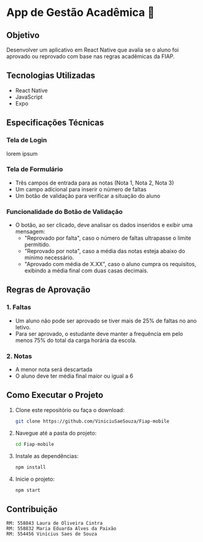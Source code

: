 # App de Gestão Acadêmica 📘

## Objetivo
Desenvolver um aplicativo em React Native que avalia se o aluno foi aprovado ou reprovado com base nas regras acadêmicas da FIAP.

## Tecnologias Utilizadas
- React Native
- JavaScript
- Expo

## Especificações Técnicas

### Tela de Login

lorem ipsum

### Tela de Formulário
- Três campos de entrada para as notas (Nota 1, Nota 2, Nota 3)
- Um campo adicional para inserir o número de faltas
- Um botão de validação para verificar a situação do aluno

### Funcionalidade do Botão de Validação
- O botão, ao ser clicado, deve analisar os dados inseridos e exibir uma mensagem:
  - "Reprovado por falta", caso o número de faltas ultrapasse o limite permitido.
  - "Reprovado por nota", caso a média das notas esteja abaixo do mínimo necessário.
  - "Aprovado com média de X.XX", caso o aluno cumpra os requisitos, exibindo a média final com duas casas decimais.

## Regras de Aprovação

### 1. Faltas
- Um aluno não pode ser aprovado se tiver mais de 25% de faltas no ano letivo.
- Para ser aprovado, o estudante deve manter a frequência em pelo menos 75% do total da carga horária da escola.

### 2. Notas

- A menor nota será descartada
- O aluno deve ter média final maior ou igual a 6

## Como Executar o Projeto
1. Clone este repositório ou faça o download:
   ```sh
   git clone https://github.com/ViniciuSaeSouza/Fiap-mobile
   ```
2. Navegue até a pasta do projeto:
   ```sh
   cd Fiap-mobile
   ```
3. Instale as dependências:
   ```sh
   npm install
   ```
4. Inicie o projeto:
   ```sh
   npm start
   ```

## Contribuição

    RM: 558843 Laura de Oliveira Cintra
    RM: 558832 Maria Eduarda Alves da Paixão
    RM: 554456 Vinícius Saes de Souza

